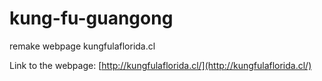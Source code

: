 # kung-fu-guangong
remake webpage kungfulaflorida.cl

Link to the webpage: [http://kungfulaflorida.cl/](http://kungfulaflorida.cl/)
